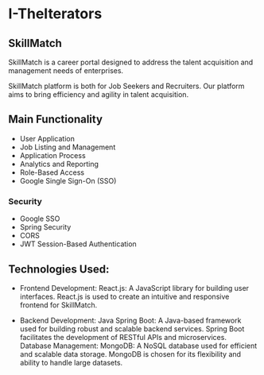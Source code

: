 # I-TheIterators
## SkillMatch
SkillMatch is a career portal designed to address the talent acquisition and management needs of enterprises. 

SkillMatch platform is both for Job Seekers and Recruiters. Our platform aims to bring efficiency and agility in talent acquisition.

## Main Functionality
- User Application
- Job Listing and Management
- Application Process
- Analytics and Reporting
- Role-Based Access
- Google Single Sign-On (SSO)

### Security
- Google SSO
- Spring Security
- CORS
- JWT Session-Based Authentication

## Technologies Used:
- Frontend Development:
React.js: A JavaScript library for building user interfaces. React.js is used to create an intuitive and responsive frontend for SkillMatch. 

- Backend Development:
Java Spring Boot: A Java-based framework used for building robust and scalable backend services. Spring Boot facilitates the development of RESTful APIs and microservices.
Database Management:
MongoDB: A NoSQL database used for efficient and scalable data storage. MongoDB is chosen for its flexibility and ability to handle large datasets. 

